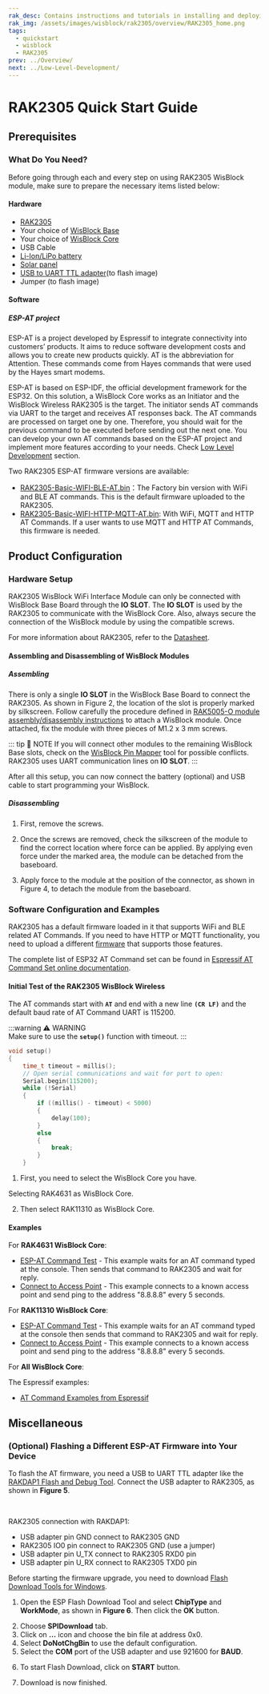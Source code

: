 ```yaml
---
rak_desc: Contains instructions and tutorials in installing and deploying your RAK2305. Instructions are written in a detailed and step-by-step manner for an easier experience in setting up your device. Aside from the hardware configuration, it also contains a software setup that includes detailed example codes that will help you get started.
rak_img: /assets/images/wisblock/rak2305/overview/RAK2305_home.png
tags:
  - quickstart
  - wisblock
  - RAK2305
prev: ../Overview/ 
next: ../Low-Level-Development/ 
---
```


# RAK2305 Quick Start Guide

## Prerequisites

### What Do You Need?

Before going through each and every step on using RAK2305 WisBlock module, make sure to prepare the necessary items listed below:

#### Hardware

- [RAK2305](https://store.rakwireless.com/products/rak2305-wi-fi-extension-board)
- Your choice of [WisBlock Base](https://store.rakwireless.com/collections/wisblock-base) 
- Your choice of [WisBlock Core](https://store.rakwireless.com/collections/wisblock-core)
- USB Cable
- [Li-Ion/LiPo battery](https://store.rakwireless.com/collections/wisblock-accessory/products/battery-connector-cable)
- [Solar panel ](https://store.rakwireless.com/collections/wisblock-accessory/products/solar-panel-connector-cable)
- [USB to UART TTL adapter](https://store.rakwireless.com/products/daplink-tool)(to flash image)
- Jumper (to flash image)

#### Software

##### ESP-AT project

ESP-AT is a project developed by Espressif to integrate connectivity into customers’ products. It aims to reduce software development costs and allows you to create new products quickly. AT is the abbreviation for Attention. These commands come from Hayes commands that were used by the Hayes smart modems.

ESP-AT is based on ESP-IDF, the official development framework for the ESP32. On this solution, a WisBlock Core works as an Initiator and the WisBlock Wireless RAK2305 is the target. The initiator sends AT commands via UART to the target and receives AT responses back. The AT commands are processed on target one by one. Therefore, you should wait for the previous command to be executed before sending out the next one. You can develop your own AT commands based on the ESP-AT project and implement more features according to your needs. Check [Low Level Development](../Low-Level-Development/) section.

Two RAK2305 ESP-AT firmware versions are available:
- [RAK2305-Basic-WIFI-BLE-AT.bin](https://github.com/RAKWireless/WisBlock/blob/master/bootloader/RAK2305/RAK2305-Basic-WIFI-BLE-AT.bin)：The Factory bin version with WiFi and BLE AT commands. This is the default firmware uploaded to the RAK2305.
- [RAK2305-Basic-WIFI-HTTP-MQTT-AT.bin](https://github.com/RAKWireless/WisBlock/blob/master/bootloader/RAK2305/RAK2305-Basic-WIFI-HTTP-MQTT-AT.bin): With WiFi, MQTT and HTTP AT Commands. If a user wants to use MQTT and HTTP AT Commands, this firmware is needed.

## Product Configuration

### Hardware Setup

RAK2305 WisBlock WiFi Interface Module can only be connected with WisBlock Base Board through the **IO SLOT**. The **IO SLOT** is used by the RAK2305 to communicate with the WisBlock Core. Also, always secure the connection of the WisBlock module by using the compatible screws.

For more information about RAK2305, refer to the [Datasheet](../Datasheet/).

<rk-img
  src="/assets/images/wisblock/rak2305/quickstart/rak2305-assembly.png"
  width="70%"
  caption="RAK2305 connection to WisBlock Base"
/>

#### Assembling and Disassembling of WisBlock Modules

##### Assembling

There is only a single **IO SLOT** in the WisBlock Base Board to connect the RAK2305. As shown in Figure 2, the location of the slot is properly marked by silkscreen. Follow carefully the procedure defined in [RAK5005-O module assembly/disassembly instructions](https://docs.rakwireless.com/Knowledge-Hub/Learn/RAK5005-O-Baseboard-Installation-Guide/) to attach a WisBlock module. Once attached, fix the module with three pieces of M1.2 x 3&nbsp;mm screws.

<rk-img
  src="/assets/images/wisblock/rak2305/quickstart/wisbloc-io-silkscreen.png"
  width="80%"
  caption="RAK2305 connection to WisBlock Base Board"
/>


::: tip 📝 NOTE
If you will connect other modules to the remaining WisBlock Base slots, check on the [WisBlock Pin Mapper](https://docs.rakwireless.com/Knowledge-Hub/Pin-Mapper/) tool for possible conflicts. RAK2305 uses UART communication lines on **IO SLOT**.
:::

After all this setup, you can now connect the battery (optional) and USB cable to start programming your WisBlock.

##### Disassembling

1. First, remove the screws.  

2. Once the screws are removed, check the silkscreen of the module to find the correct location where force can be applied. By applying even force under the marked area, the module can be detached from the baseboard.

<rk-img
  src="/assets/images/wisblock/rak2305/quickstart/detaching-silkscreen.png"
  width="70%"
  caption="Detaching silkscreen on the WisBlock module"
/>

3. Apply force to the module at the position of the connector, as shown in Figure 4, to detach the module from the baseboard.

<rk-img
  src="/assets/images/wisblock/rak2305/quickstart/detaching-module.png"
  width="70%"
  caption="Applying even forces on the proper location of a WisBlock module"
/>

### Software Configuration and Examples

RAK2305 has a default firmware loaded in it that supports WiFi and BLE related AT Commands. If you need to have HTTP or MQTT functionality, you need to upload a different [firmware](https://github.com/RAKWireless/WisBlock/blob/master/bootloader/RAK2305/RAK2305-Basic-WIFI-HTTP-MQTT-AT.bin) that supports those features.

The complete list of ESP32 AT Command set can be found in [Espressif AT Command Set online documentation](https://docs.espressif.com/projects/esp-at/en/latest/AT_Command_Set/index.html).


#### Initial Test of the RAK2305 WisBlock Wireless

The AT commands start with **`AT`** and end with a new line **`(CR LF)`** and the default baud rate of AT Command UART is 115200.

:::warning ⚠️ WARNING    
Make sure to use the **`setup()`** function with timeout.
:::

```c
void setup()
{
    time_t timeout = millis();
    // Open serial communications and wait for port to open:
    Serial.begin(115200);
    while (!Serial)
    {
        if ((millis() - timeout) < 5000)
        {
            delay(100);
        }
        else
        {
            break;
        }
    }
```

1. First, you need to select the WisBlock Core you have.

Selecting RAK4631 as WisBlock Core.
<rk-img
  src="/assets/images/wisblock/rak2305/quickstart/rak4631_arduino.png"
  width="100%"
  caption="Selecting RAK4631 as WisBlock Core"
/>

2. Then select RAK11310 as WisBlock Core.

<rk-img
  src="/assets/images/wisblock/rak2305/quickstart/rak11310_arduino.png"
  width="100%"
  caption="Selecting RAK11310 as WisBlock Core"
/>

#### Examples

For **RAK4631 WisBlock Core**:


  * [ESP-AT Command Test](https://github.com/RAKWireless/WisBlock/tree/master/examples/RAK4630/communications/WiFi/AT_Command_Test) - This example waits for an AT command typed at the console. Then sends that command to RAK2305 and wait for reply.
  * [Connect to Access Point](https://github.com/RAKWireless/WisBlock/tree/master/examples/RAK4630/communications/WiFi/connect_ap) - This example connects to a known access point and send ping to the address "8.8.8.8" every 5 seconds.

For **RAK11310 WisBlock Core**:

  * [ESP-AT Command Test](https://github.com/RAKWireless/WisBlock/tree/master/examples/RAK11300/communications/WiFi/connect_ap) - This example waits for an AT command typed at the console then sends that command to RAK2305 and wait for reply.
  * [Connect to Access Point](https://github.com/RAKWireless/WisBlock/tree/master/examples/RAK11300/communications/WiFi/connect_ap) - This example connects to a known access point and send ping to the address "8.8.8.8" every 5 seconds.


For **All WisBlock Core**:

The Espressif examples:

  * [AT Command Examples from Espressif](https://docs.espressif.com/projects/esp-at/en/latest/AT_Command_Examples/index.html)

## Miscellaneous

### (Optional) Flashing a Different ESP-AT Firmware into Your Device

To flash the AT firmware, you need a USB to UART TTL adapter like the [RAKDAP1 Flash and Debug Tool](https://store.rakwireless.com/products/daplink-tool). Connect the USB adapter to RAK2305, as shown in **Figure 5**.

<br>

<rk-img
  src="/assets/images/wisblock/rak2305/quickstart/rak2305-rakdap1.svg"
  width="100%"
  caption="RAK2305 Firmware Upgrade"
/>

RAK2305 connection with RAKDAP1:

- USB adapter pin GND connect to RAK2305 GND
- RAK2305 IO0 pin connect to RAK2305 GND (use a jumper)
- USB adapter pin U_TX connect to RAK2305 RXD0 pin
- USB adapter pin U_RX connect to RAK2305 TXD0 pin

Before starting the firmware upgrade, you need to download [Flash Download Tools for Windows](https://www.espressif.com/en/support/download/other-tools).

1. Open the ESP Flash Download Tool and select **ChipType** and **WorkMode**, as shown in **Figure 6**. Then click the **OK** button.

<rk-img
  src="/assets/images/wisblock/rak2305/quickstart/esp-fdt.png"
  width="100%"
  caption="ESP Flash Download Tool"
/>

2. Choose **SPIDownload** tab.
3. Click on **...** icon and choose the bin file at address 0x0. 
4. Select **DoNotChgBin** to use the default configuration. 
5. Select the **COM** port of the USB adapter and use 921600 for **BAUD**.

<rk-img
  src="/assets/images/wisblock/rak2305/quickstart/esp-fdt-param.png"
  width="45%"
  caption="ESP Flash Download Tool Configuration"
/>

6. To start Flash Download, click on **START** button.

<rk-img
  src="/assets/images/wisblock/rak2305/quickstart/esp-fdt-downl.png"
  width="45%"
  caption="ESP Flash download started"
/>

7. Download is now finished.

<rk-img
  src="/assets/images/wisblock/rak2305/quickstart/esp-fdt-finish.png"
  width="45%"
  caption="ESP Flash download tool finished"
/>


